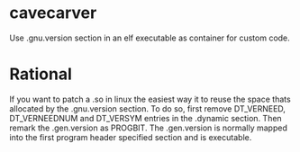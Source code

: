 # cavecarver
Use .gnu.version section  in an elf executable as container for custom code.

# Rational
If you want to patch a .so in linux the easiest way it to reuse the space thats
allocated by the .gnu.version section. To do so, first remove DT_VERNEED, DT_VERNEEDNUM
and DT_VERSYM entries in the .dynamic section. Then remark the .gen.version as PROGBIT.
The .gen.version is normally mapped into the first program header specified section
and is executable.

